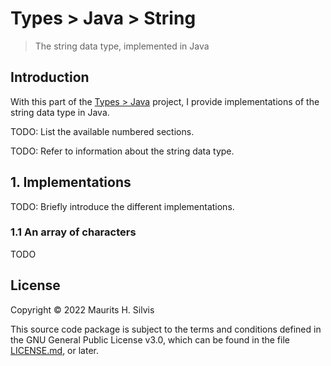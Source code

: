 # Types > Java > String

> The string data type, implemented in Java

## Introduction

With this part of the [Types > Java](../../../../../../../..) project, I provide implementations of the string data type in Java.

TODO: List the available numbered sections.

TODO: Refer to information about the string data type.

## 1. Implementations

TODO: Briefly introduce the different implementations.

### 1.1 An array of characters

TODO

## License

Copyright © 2022 Maurits H. Silvis

This source code package is subject to the terms and conditions defined in the GNU General Public License v3.0, which can be found in the file [LICENSE.md](../../../../../../../../../LICENSE.md), or later.
